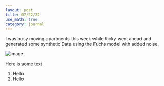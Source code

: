 ```yaml
---
layout: post
title: 07/22/22
use_math: true
category: journal
---
```


I was busy moving apartments this week while Ricky went ahead and generated some synthetic Data using the Fuchs model with added noise.

![image](https://user-images.githubusercontent.com/98538788/180300577-832e0b27-fe32-42dd-a6b7-6c3cb5a271b3.png)

Here is some text

1. Hello
2. Hello
